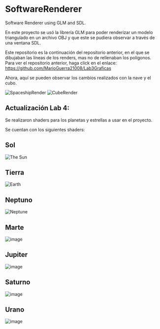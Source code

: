 # SoftwareRenderer

Software Renderer using GLM and SDL.

En este proyecto se usó la librería GLM para poder renderizar un modelo triangulado en un archivo OBJ y que este se pudiera observar a través de una ventana SDL.

Este repositorio es la continuación del repositorio anterior, en el que se dibujaban las líneas de los renders, mas no de rellenaban los polígonos.
Para ver el repositorio anterior, haga click en el enlace: https://github.com/MarioGuerra21008/Lab3Graficas

Ahora, aquí se pueden observar los cambios realizados con la nave y el cubo.

![SpaceshipRender](https://github.com/MarioGuerra21008/SoftwareRenderer/assets/88167635/705c4471-382f-42b1-826c-90224c3e8f6e)  ![CubeRender](https://github.com/MarioGuerra21008/SoftwareRenderer/assets/88167635/1422bd32-73bc-418e-9d78-770287e3e569)


## Actualización Lab 4:

Se realizaron shaders para los planetas y estrellas a usar en el proyecto.

Se cuentan con los siguientes shaders:

## Sol

![The Sun](https://github.com/MarioGuerra21008/SoftwareRenderer/assets/88167635/844aabdf-cbf2-4337-8498-d29a43036bac)

## Tierra

![Earth](https://github.com/MarioGuerra21008/SoftwareRenderer/assets/88167635/6976124b-cd49-4d01-8477-8bc4454712df)

## Neptuno

![Neptune](https://github.com/MarioGuerra21008/SoftwareRenderer/assets/88167635/c04b6e25-3b8f-4609-96af-b80f668e16a8)

## Marte

![image](https://github.com/MarioGuerra21008/SoftwareRenderer/assets/88167635/74f97945-7966-4dff-b4ec-a0f5d3986f1a)

## Jupiter

![image](https://github.com/MarioGuerra21008/SoftwareRenderer/assets/88167635/9ec3a9e7-23f7-405b-98e2-ec695a9f6ec1)

## Saturno

![image](https://github.com/MarioGuerra21008/SoftwareRenderer/assets/88167635/99e848b8-7857-4de6-98f9-223791ecf3cb)


## Urano

![image](https://github.com/MarioGuerra21008/SoftwareRenderer/assets/88167635/d695ed1e-72f8-4146-b9b1-4bd4980a413c)
